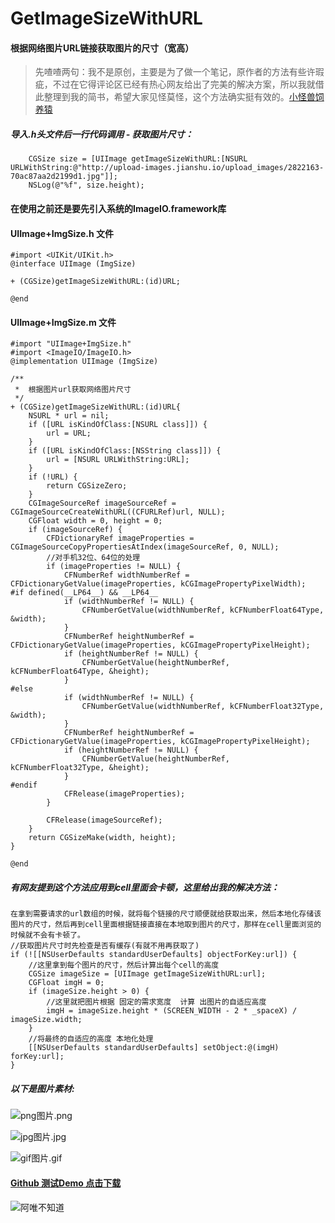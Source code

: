 # GetImageSizeWithURL

#### 根据网络图片URL链接获取图片的尺寸（宽高）

> 先喳喳两句：我不是原创，主要是为了做一个笔记，原作者的方法有些许瑕疵，不过在它得评论区已经有热心网友给出了完美的解决方案，所以我就借此整理到我的简书，希望大家见怪莫怪，这个方法确实挺有效的。[小怪兽饲养猿](http://www.jianshu.com/p/9984c37f3f54)


##### 导入.h头文件后一行代码调用 - 获取图片尺寸：
```
    CGSize size = [UIImage getImageSizeWithURL:[NSURL URLWithString:@"http://upload-images.jianshu.io/upload_images/2822163-70ac87aa2d2199d1.jpg"]];
    NSLog(@"%f", size.height);
```

#### 在使用之前还是要先引入系统的ImageIO.framework库

#### UIImage+ImgSize.h 文件

```
#import <UIKit/UIKit.h>
@interface UIImage (ImgSize)

+ (CGSize)getImageSizeWithURL:(id)URL;

@end

```


#### UIImage+ImgSize.m 文件

```
#import "UIImage+ImgSize.h"
#import <ImageIO/ImageIO.h>
@implementation UIImage (ImgSize)

/**
 *  根据图片url获取网络图片尺寸
 */
+ (CGSize)getImageSizeWithURL:(id)URL{
    NSURL * url = nil;
    if ([URL isKindOfClass:[NSURL class]]) {
        url = URL;
    }
    if ([URL isKindOfClass:[NSString class]]) {
        url = [NSURL URLWithString:URL];
    }
    if (!URL) {
        return CGSizeZero;
    }
    CGImageSourceRef imageSourceRef = CGImageSourceCreateWithURL((CFURLRef)url, NULL);
    CGFloat width = 0, height = 0;
    if (imageSourceRef) {
        CFDictionaryRef imageProperties = CGImageSourceCopyPropertiesAtIndex(imageSourceRef, 0, NULL);
        //对手机32位、64位的处理
        if (imageProperties != NULL) {
            CFNumberRef widthNumberRef = CFDictionaryGetValue(imageProperties, kCGImagePropertyPixelWidth);
#if defined(__LP64__) && __LP64__
            if (widthNumberRef != NULL) {
                CFNumberGetValue(widthNumberRef, kCFNumberFloat64Type, &width);
            }
            CFNumberRef heightNumberRef = CFDictionaryGetValue(imageProperties, kCGImagePropertyPixelHeight);
            if (heightNumberRef != NULL) {
                CFNumberGetValue(heightNumberRef, kCFNumberFloat64Type, &height);
            }
#else
            if (widthNumberRef != NULL) {
                CFNumberGetValue(widthNumberRef, kCFNumberFloat32Type, &width);
            }
            CFNumberRef heightNumberRef = CFDictionaryGetValue(imageProperties, kCGImagePropertyPixelHeight);
            if (heightNumberRef != NULL) {
                CFNumberGetValue(heightNumberRef, kCFNumberFloat32Type, &height);
            }
#endif
            CFRelease(imageProperties);
        }
        
        CFRelease(imageSourceRef);
    }
    return CGSizeMake(width, height);
}

@end

```

##### 有网友提到这个方法应用到cell里面会卡顿，这里给出我的解决方法：

```
在拿到需要请求的url数组的时候，就将每个链接的尺寸顺便就给获取出来，然后本地化存储该图片的尺寸，然后再到cell里面根据链接直接在本地取到图片的尺寸，那样在cell里面浏览的时候就不会有卡顿了。
//获取图片尺寸时先检查是否有缓存(有就不用再获取了)
if (![[NSUserDefaults standardUserDefaults] objectForKey:url]) {
    //这里拿到每个图片的尺寸，然后计算出每个cell的高度
    CGSize imageSize = [UIImage getImageSizeWithURL:url];
    CGFloat imgH = 0;
    if (imageSize.height > 0) {
        //这里就把图片根据 固定的需求宽度  计算 出图片的自适应高度
        imgH = imageSize.height * (SCREEN_WIDTH - 2 * _spaceX) / imageSize.width;
    }
    //将最终的自适应的高度 本地化处理
    [[NSUserDefaults standardUserDefaults] setObject:@(imgH) forKey:url];
}
```
##### 以下是图片素材:
![png图片.png](http://upload-images.jianshu.io/upload_images/2822163-925eb5564821ceb9.png)

![jpg图片.jpg](http://upload-images.jianshu.io/upload_images/2822163-70ac87aa2d2199d1.jpg)

![gif图片.gif](http://upload-images.jianshu.io/upload_images/2822163-add2e3fc3735a6e7.gif)

#### [Github 测试Demo 点击下载](https://github.com/90candy/GetImageSizeWithURL)

![阿唯不知道](http://upload-images.jianshu.io/upload_images/2822163-39718ec5bd7e3cf8.jpg?imageMogr2/auto-orient/strip%7CimageView2/2/w/1240)
